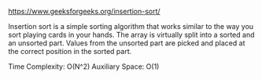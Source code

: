 https://www.geeksforgeeks.org/insertion-sort/

Insertion sort is a simple sorting algorithm that works similar to the way you sort playing cards in your hands. The array is virtually split into a sorted and an unsorted part. Values from the unsorted part are picked and placed at the correct position in the sorted part.

Time Complexity: O(N^2) 
Auxiliary Space: O(1)
